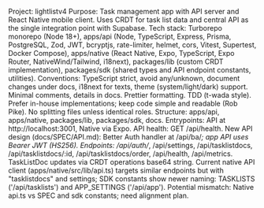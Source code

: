 Project: lightlistv4
Purpose: Task management app with API server and React Native mobile client. Uses CRDT for task list data and central API as the single integration point with Supabase.
Tech stack: Turborepo monorepo (Node 18+), apps/api (Node, TypeScript, Express, Prisma, PostgreSQL, Zod, JWT, bcryptjs, rate-limiter, helmet, cors, Vitest, Supertest, Docker Compose), apps/native (React Native, Expo, TypeScript, Expo Router, NativeWind/Tailwind, i18next), packages/lib (custom CRDT implementation), packages/sdk (shared types and API endpoint constants, utilities).
Conventions: TypeScript strict, avoid any/unknown, document changes under docs, i18next for texts, theme (system/light/dark) support. Minimal comments, details in docs. Prettier formatting. TDD (t-wada style). Prefer in-house implementations; keep code simple and readable (Rob Pike). No splitting files unless identical roles.
Structure: apps/api, apps/native, packages/lib, packages/sdk, docs.
Entrypoints: API at http://localhost:3001, Native via Expo. API health: GET /api/health.
New API design (docs/SPEC/API.md): Better Auth handler at /api/ba/*; app API uses Bearer JWT (HS256). Endpoints: /api/auth/*, /api/settings, /api/tasklistdocs, /api/tasklistdocs/:id, /api/tasklistdocs/order, /api/health, /api/metrics. TaskListDoc updates via CRDT operations base64 string.
Current native API client (apps/native/src/lib/api.ts) targets similar endpoints but with "tasklistdocs" and settings; SDK constants show newer naming: TASKLISTS ('/api/tasklists') and APP_SETTINGS ('/api/app').
Potential mismatch: Native api.ts vs SPEC and sdk constants; need alignment plan.